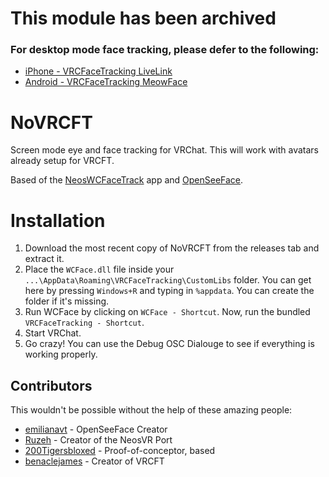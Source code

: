 # This module has been archived
### For desktop mode face tracking, please defer to the following:
- [iPhone - VRCFaceTracking LiveLink](https://github.com/Dazbme/VRCFaceTracking-LiveLink)
- [Android - VRCFaceTracking MeowFace](https://github.com/regzo2/VRCFaceTracking-MeowFace/tree/master)

# NoVRCFT
Screen mode eye and face tracking for VRChat. This will work with avatars already setup for VRCFT.

Based of the [NeosWCFaceTrack](https://github.com/dfgHiatus/NeosWCFaceTrack "NeosWCFaceTrack") app and [OpenSeeFace](https://github.com/emilianavt/OpenSeeFace "OpenSeeFace").

# Installation
1. Download the most recent copy of NoVRCFT from the releases tab and extract it.
2. Place the ```WCFace.dll``` file inside your ```...\AppData\Roaming\VRCFaceTracking\CustomLibs``` folder. You can get here by pressing ```Windows+R``` and typing in  ```%appdata```. You can create the folder if it\'s missing.
3. Run WCFace by clicking on ```WCFace - Shortcut```. Now, run the bundled ```VRCFaceTracking - Shortcut```.
4. Start VRChat.
5. Go crazy! You can use the Debug OSC Dialouge to see if everything is working properly.

## Contributors
This wouldn\'t be possible without the help of these amazing people:
- [emilianavt](https://github.com/emilianavt "emilianavt") - OpenSeeFace Creator
- [Ruzeh](https://github.com/Ruz-eh "Ruzeh") - Creator of the NeosVR Port
- [200Tigersbloxed](https://github.com/200Tigersbloxed "200Tigersbloxed") - Proof-of-conceptor, based
- [benaclejames](https://github.com/benaclejames "benaclejames") - Creator of VRCFT
